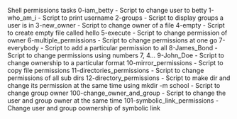 Shell permissions tasks
0-iam_betty - Script to change user to betty
1-who_am_i - Script to print username
2-groups - Script to display groups a user is in
3-new_owner - Script to change owner of a file
4-empty - Script to create empty file called hello
5-execute - Script to change permission of owner
6-multiple_permissions - Script to change permissions at one go
7-everybody - Script to add a particular permission to all
8-James_Bond - Script to change permissions using numbers 7, 4...
9-John_Doe - Script to change ownership to a particular format
10-mirror_permissions - Script to copy file permissions
11-directories_permissions - Script to change permissions of all sub dirs
12-directory_permissions - Script to make dir and change its permission at the same time using mkdir -m
school - Script to change group owner
100-change_owner_and_group - Script to change the user and group owner at the same time
101-symbolic_link_permissions - Change user and group oownership of symbolic link

